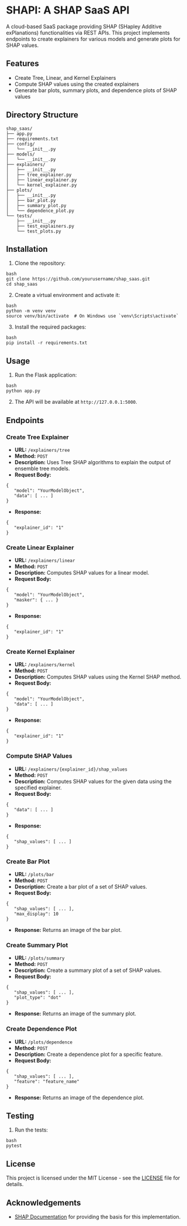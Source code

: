 # SHAPI: A SHAP SaaS API

A cloud-based SaaS package providing SHAP (SHapley Additive exPlanations) functionalities via REST APIs. This project implements endpoints to create explainers for various models and generate plots for SHAP values.

## Features

- Create Tree, Linear, and Kernel Explainers
- Compute SHAP values using the created explainers
- Generate bar plots, summary plots, and dependence plots of SHAP values

## Directory Structure

```
shap_saas/
├── app.py
├── requirements.txt
├── config/
│   └── __init__.py
├── models/
│   └── __init__.py
├── explainers/
│   ├── __init__.py
│   ├── tree_explainer.py
│   ├── linear_explainer.py
│   └── kernel_explainer.py
├── plots/
│   ├── __init__.py
│   ├── bar_plot.py
│   ├── summary_plot.py
│   └── dependence_plot.py
└── tests/
    ├── __init__.py
    ├── test_explainers.py
    └── test_plots.py
```

## Installation

1. Clone the repository:
```
bash
git clone https://github.com/yourusername/shap_saas.git
cd shap_saas
```

2. Create a virtual environment and activate it:
```
bash
python -m venv venv
source venv/bin/activate  # On Windows use `venv\Scripts\activate`
```

3. Install the required packages:
```
bash
pip install -r requirements.txt
```

## Usage

1. Run the Flask application:
```
bash
python app.py
```

2. The API will be available at `http://127.0.0.1:5000`.

## Endpoints

### Create Tree Explainer
- **URL:** `/explainers/tree`
- **Method:** `POST`
- **Description:** Uses Tree SHAP algorithms to explain the output of ensemble tree models.
- **Request Body:**
```
{
   "model": "YourModelObject",
   "data": [ ... ]
}
```
- **Response:**
```
{
   "explainer_id": "1"
}
```

### Create Linear Explainer
- **URL:** `/explainers/linear`
- **Method:** `POST`
- **Description:** Computes SHAP values for a linear model.
- **Request Body:**
```
{
   "model": "YourModelObject",
   "masker": { ... }
}
```
- **Response:**
```
{
   "explainer_id": "1"
}
```

### Create Kernel Explainer
- **URL:** `/explainers/kernel`
- **Method:** `POST`
- **Description:** Computes SHAP values using the Kernel SHAP method.
- **Request Body:**
```
{
   "model": "YourModelObject",
   "data": [ ... ]
}
```
- **Response:**
```
{
   "explainer_id": "1"
}
```

### Compute SHAP Values
- **URL:** `/explainers/{explainer_id}/shap_values`
- **Method:** `POST`
- **Description:** Computes SHAP values for the given data using the specified explainer.
- **Request Body:**
```
{
   "data": [ ... ]
}
```
- **Response:**
```
{
   "shap_values": [ ... ]
}
```

### Create Bar Plot
- **URL:** `/plots/bar`
- **Method:** `POST`
- **Description:** Create a bar plot of a set of SHAP values.
- **Request Body:**
```
{
   "shap_values": [ ... ],
   "max_display": 10
}
```
- **Response:** Returns an image of the bar plot.

### Create Summary Plot
- **URL:** `/plots/summary`
- **Method:** `POST`
- **Description:** Create a summary plot of a set of SHAP values.
- **Request Body:**
```
{
   "shap_values": [ ... ],
   "plot_type": "dot"
}
```
- **Response:** Returns an image of the summary plot.

### Create Dependence Plot
- **URL:** `/plots/dependence`
- **Method:** `POST`
- **Description:** Create a dependence plot for a specific feature.
- **Request Body:**
```
{
   "shap_values": [ ... ],
   "feature": "feature_name"
}
```
- **Response:** Returns an image of the dependence plot.

## Testing

1. Run the tests:
```
bash
pytest
```

## License

This project is licensed under the MIT License - see the [LICENSE](LICENSE) file for details.

## Acknowledgements

- [SHAP Documentation](https://shap.readthedocs.io/en/latest/api.html) for providing the basis for this implementation.
```
